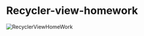 # Recycler-view-homework
![RecyclerViewHomeWork](https://user-images.githubusercontent.com/50660072/111713503-df134580-8877-11eb-8377-dd8373728588.gif)
